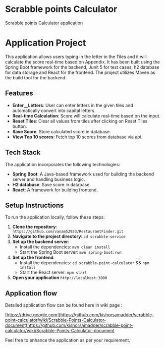 # Scrabble points Calculator
 Scrabble points Calculator application
 
# Application Project
  This application allows users typing in the letter in the Tiles and it will calculate the score real-time based on Appendix.
  It has been built using the Spring Boot framework for the backend, Junit 5 for test cases, h2 database for data storage and React for the frontend. The project utilizes Maven as the build tool for the backend.

## Features
- __Enter__Letters__: User can enter letters in the given tiles and automatically convert into capital letters.
- __Real-time Calculation__: Score will calculate real-time based on the input.
- __Reset Tiles__: Clear all values from tiles after clicking on Reset Tiles button.
- __Save Score__: Store calculated score in database.
- __View Top 10 scores__: Fetch top 10 scores from database via api.

## Tech Stack
The application incorporates the following technologies:

- __Spring Boot__: A Java-based framework used for building the backend server and handling business logic.
- __H2 database__: Save score in database
- __React__: A framework for building frontend.
  
## Setup Instructions
To run the application locally, follow these steps:

1. __Clone the repository__: ``` https://github.com/vanam52923/RestaurantFinder.git```
2. __Navigate to the project directory__: ```cd scrabble-service```
3. __Set up the backend server__:
   - Install the dependencies: ```mvn clean install```
   - Start the Spring Boot server: ```mvn spring-boot:run```
4. __Set up the frontend__:
   - Install the dependencies: ```cd scrabble-point-calculator``` && ```npm install```
   - Start the React server: ```npm start```
5. __Open your application__ ```http://localhost:3000```

## Application flow

Detailed application flow can be found here in wiki page : 

[https://drive.google.com](https://github.com/kishorsamadder/scrabble-point-calculator/wiki/Scrabble-Points-Calculator-document)https://github.com/kishorsamadder/scrabble-point-calculator/wiki/Scrabble-Points-Calculator-document

Feel free to enhance the application as per your requirement.


